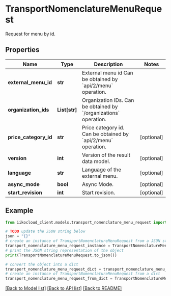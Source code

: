 # TransportNomenclatureMenuRequest

Request for menu by id.

## Properties

Name | Type | Description | Notes
------------ | ------------- | ------------- | -------------
**external_menu_id** | **str** | External menu id                Can be obtained by &#x60;api/2/menu&#x60; operation. | 
**organization_ids** | **List[str]** | Organization IDs.                Can be obtained by &#x60;/organizations&#x60; operation. | 
**price_category_id** | **str** | Price category id.                Can be obtained by &#x60;api/2/menu&#x60; operation. | [optional] 
**version** | **int** | Version of the result data model. | [optional] 
**language** | **str** | Language of the external menu. | [optional] 
**async_mode** | **bool** | Async Mode. | [optional] 
**start_revision** | **int** | Start revision. | [optional] 

## Example

```python
from iikocloud_client.models.transport_nomenclature_menu_request import TransportNomenclatureMenuRequest

# TODO update the JSON string below
json = "{}"
# create an instance of TransportNomenclatureMenuRequest from a JSON string
transport_nomenclature_menu_request_instance = TransportNomenclatureMenuRequest.from_json(json)
# print the JSON string representation of the object
print(TransportNomenclatureMenuRequest.to_json())

# convert the object into a dict
transport_nomenclature_menu_request_dict = transport_nomenclature_menu_request_instance.to_dict()
# create an instance of TransportNomenclatureMenuRequest from a dict
transport_nomenclature_menu_request_from_dict = TransportNomenclatureMenuRequest.from_dict(transport_nomenclature_menu_request_dict)
```
[[Back to Model list]](../README.md#documentation-for-models) [[Back to API list]](../README.md#documentation-for-api-endpoints) [[Back to README]](../README.md)


